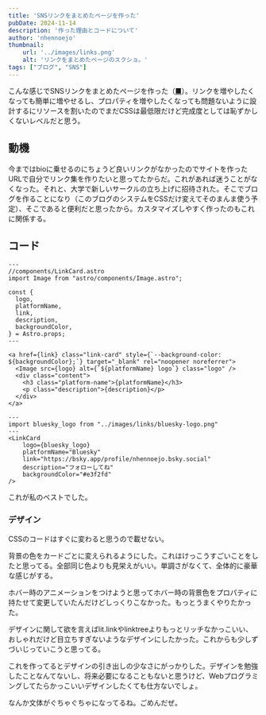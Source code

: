 ```yaml
---
title: 'SNSリンクをまとめたページを作った'
pubDate: 2024-11-14
description: '作った理由とコードについて'
author: 'nhennoejo'
thumbnail:
    url: '../images/links.png'
    alt: 'リンクをまとめたページのスクショ。'
tags: ["ブログ", "SNS"]
---
```


こんな感じでSNSリンクをまとめたページを作った（[■](https://nhennoejo.github.io/links)）。リンクを増やしたくなっても簡単に増やせるし、プロパティを増やしたくなっても問題ないように設計するにリソースを割いたのでまだCSSは最低限だけど完成度としては恥ずかしくないレベルだと思う。

## 動機
今まではbioに乗せるのにちょうど良いリンクがなかったのでサイトを作ったURLで自分でリンク集を作りたいと思ってたからだ。これがあれば迷うことがなくなった。それと、大学で新しいサークルの立ち上げに招待された。そこでブログを作ることになり（このブログのシステムをCSSだけ変えてそのまんま使う予定）、そこであると便利だと思ったから。カスタマイズしやすく作ったのもこれに関係する。

## コード

```
---
//components/LinkCard.astro
import Image from "astro/components/Image.astro";

const {
  logo,
  platformName,
  link,
  description,
  backgroundColor,
} = Astro.props;
---

<a href={link} class="link-card" style={`--background-color: ${backgroundColor};`} target="_blank" rel="noopener noreferrer">
  <Image src={logo} alt={`${platformName} logo`} class="logo" />
  <div class="content">
    <h3 class="platform-name">{platformName}</h3>
    <p class="description">{description}</p>
  </div>
</a>
```

```
---
import bluesky_logo from "../images/links/bluesky-logo.png"
---
<LinkCard
    logo={bluesky_logo}
    platformName="Bluesky"
    link="https://bsky.app/profile/nhennoejo.bsky.social"
    description="フォローしてね"
    backgroundColor="#e3f2fd"
/>
```

これが私のベストでした。

### デザイン

CSSのコードはすぐに変わると思うので載せない。

背景の色をカードごとに変えられるようにした。これはけっこうすごいことをしたと思ってる。全部同じ色よりも見栄えがいい。単調さがなくて、全体的に豪華な感じがする。

ホバー時のアニメーションをつけようと思ってホバー時の背景色をプロパティに持たせて変更していたんだけどしっくりこなかった。もっとうまくやりたかった。

デザインに関して欲を言えばlit.linkやlinktreeよりもっとリッチなかっこいい、おしゃれだけど目立ちすぎないようなデザインにしたかった。これからも少しずづいじっていこうと思ってる。

これを作ってるとデザインの引き出しの少なさにがっかりした。デザインを勉強したことなんてないし、将来必要になることもないと思うけど、Webプログラミングしてたらかっこいいデザインしたくても仕方ないでしょ。

なんか文体がぐちゃぐちゃになってるね。ごめんだぜ。